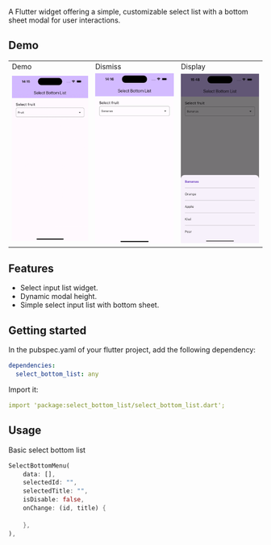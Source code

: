 <!--
This README describes the package. If you publish this package to pub.dev,
this README's contents appear on the landing page for your package.

For information about how to write a good package README, see the guide for
[writing package pages](https://dart.dev/guides/libraries/writing-package-pages).

For general information about developing packages, see the Dart guide for
[creating packages](https://dart.dev/guides/libraries/create-library-packages)
and the Flutter guide for
[developing packages and plugins](https://flutter.dev/developing-packages).
-->

A Flutter widget offering a simple, customizable select list with a bottom sheet modal for user interactions.

## Demo

<table>
  <tr>
    <td>Demo</td>
    <td>Dismiss</td>
    <td>Display</td>
  </tr>
  <tr>
    <td>
      <img src="assets/images/select_bottom_list_demo.gif" width="220">
    </td>
    <td>
      <img src="assets/images/select_bottom_list_dismiss.png" width="220">
    </td>
    <td>
      <img src="assets/images/select_bottom_list_display.png" width="220">
    </td>
  </tr>
 </table>

## Features

- Select input list widget.
- Dynamic modal height.
- Simple select input list with bottom sheet.

## Getting started

In the pubspec.yaml of your flutter project, add the following dependency:

```yaml
dependencies:
  select_bottom_list: any
```

Import it:

```yaml
import 'package:select_bottom_list/select_bottom_list.dart';
```

## Usage

Basic select bottom list

```dart
SelectBottomMenu(
    data: [],
    selectedId: "",
    selectedTitle: "",
    isDisable: false,
    onChange: (id, title) {

    },
),
```

